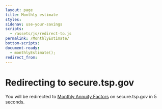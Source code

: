 ```yaml
---
layout: page
title: Monthly estimate
styles:
sidenav: use-your-savings
scripts:
  - /assets/js/redirect-to.js
permalink: /MonthlyEstimate/
bottom-scripts:
document-ready:
  - monthlyEstimate();
redirect_from:
---
```


# Redirecting to secure.tsp.gov

You will be redirected to [Monthly Annuity Factors](https://secure.tsp.gov/components/CORS/monthlyAnnuityFactors.html) on secure.tsp.gov in 5 seconds.



<!-- CONTENT END -->
